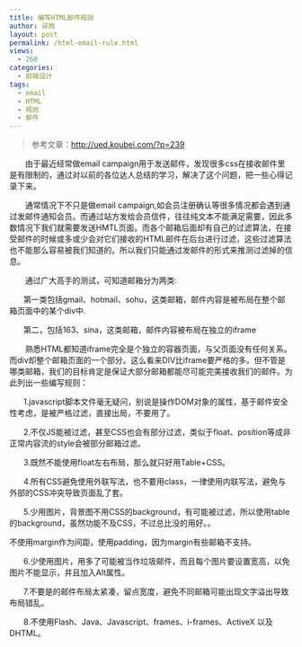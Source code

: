```yaml
---
title: 编写HTML邮件规则
author: 谇雨
layout: post
permalink: /html-email-rule.html
views:
  - 260
categories:
  - 前端设计
tags:
  - email
  - HTML
  - 规则
  - 邮件
---
```

> 参考文章：http://ued.koubei.com/?p=239

<p style="text-indent:2em;">
  由于最近经常做email campaign用于发送邮件，发现很多css在接收邮件里是有限制的，通过对以前的各位达人总结的学习，解决了这个问题，把一些心得记录下来。
</p>

<p style="text-indent:2em;">
  通常情况下不只是做email campaign,如会员注册确认等很多情况都会遇到通过发邮件通知会员。而通过站方发给会员信件，往往纯文本不能满足需要，因此多数情况下我们就需要发送HMTL页面。而各个邮箱后面却有自己的过滤算法，在接受邮件的时候或多或少会对它们接收的HTML邮件在后台进行过滤，这些过滤算法也不能那么容易被我们知道的。所以我们只能通过发邮件的形式来推测过滤掉的信息。
</p>

<!--more-->

<p style="text-indent:2em;">
  通过广大高手的测试，可知道邮箱分为两类:
</p>

<p style="text-indent: 25px;">
  第一类包括gmail、hotmail、sohu，这类邮箱，邮件内容是被布局在整个邮箱页面中的某个div中.
</p>

<p style="text-indent: 25px;">
  第二，包括163、sina，这类邮箱，邮件内容被布局在独立的iframe
</p>

<p style="text-indent:2em;">
  熟悉HTML都知道iframe完全是个独立的容器页面，与父页面没有任何关系。而div却整个邮箱页面的一个部分。这么看来DIV比iframe要严格的多。但不管是哪类邮箱，我们的目标肯定是保证大部分邮箱都能尽可能完美接收我们的邮件。为此列出一些编写规则：
</p>

<p style="text-indent: 25px;">
  1.javascript脚本文件毫无疑问，别说是操作DOM对象的属性，基于邮件安全性考虑，是被严格过滤，直接出局，不要用了。
</p>

<p style="text-indent: 25px;">
  2.不仅JS能被过滤，甚至CSS也会有部分过滤，类似于float、position等成非正常内容流的style会被部分邮箱过滤。
</p>

<p style="text-indent: 25px;">
  3.既然不能使用float左右布局，那么就只好用Table+CSS。
</p>

<p style="text-indent: 25px;">
  4.所有CSS避免使用外联写法，也不要用class，一律使用内联写法，避免与外部的CSS冲突导致页面乱了套。
</p>

<p style="text-indent: 25px;">
  5.少用图片，背景图不用CSS的background，有可能被过滤，所以使用table的background，虽然功能不及CSS，不过总比没的用好。。
</p>

不使用margin作为间距，使用padding，因为margin有些邮箱不支持。

<p style="text-indent: 25px;">
  6.少使用图片，用多了可能被当作垃圾邮件，而且每个图片要设置宽高，以免图片不能显示，并且加入Alt属性。
</p>

<p style="text-indent: 25px;">
  7.不要是的邮件布局太紧凑，留点宽度，避免不同邮箱可能出现文字溢出导致布局错乱。
</p>

<p style="text-indent: 25px;">
  8.不使用Flash、Java、Javascript、frames、i-frames、ActiveX 以及 DHTML。
</p>